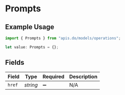 # Prompts

## Example Usage

```typescript
import { Prompts } from "apis.do/models/operations";

let value: Prompts = {};
```

## Fields

| Field              | Type               | Required           | Description        |
| ------------------ | ------------------ | ------------------ | ------------------ |
| `href`             | *string*           | :heavy_minus_sign: | N/A                |